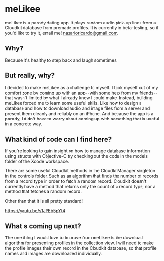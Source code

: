 # meLikee
meLikee is a parody dating app. It plays random audio pick-up lines from a Cloudkit database from premade profiles.
It is currently in beta-testing, so if you'd like to try it, email me! nazarioricardo@gmail.com.

## Why?
Because it's healthy to step back and laugh sometimes!

## But really, why?
I decided to make meLikee as a challenge to myself. I took myself out of my comfort zone by coming up with an app--with some help from my friends--that wasn't limited by what I already knew I could make. Instead, building meLikee forced me to learn some useful skills. Like how to design a database and  how to download audio and image files from a server and present them cleanly and reliably on an iPhone. And because the app is a parody, I didn't have to worry about coming up with something that is useful in a concrete way.

## What kind of code can I find here?
If you're looking to gain insight on how to manage database information using structs with Objective-C try checking out the
code in the models folder of the Xcode workspace.

There are some useful Cloudkit methods in the CloudkitManager singleton in the controls folder. Such as an algorithm that finds the number of records from a record type in order to fetch a random record. Cloudkit doesn't currently have a method 
that returns only the count of a record type, nor a method that fetches a random record.

Other than that it is all pretty standard!

https://youtu.be/s1JPEb5pYt4

## What's coming up next?
The one thing I would love to improve from meLikee is the download algorithm for presenting profiles in the collection view. I will need to make the profile images their own record in the Cloudkit database, so that profile names and images are downloaded individually.
